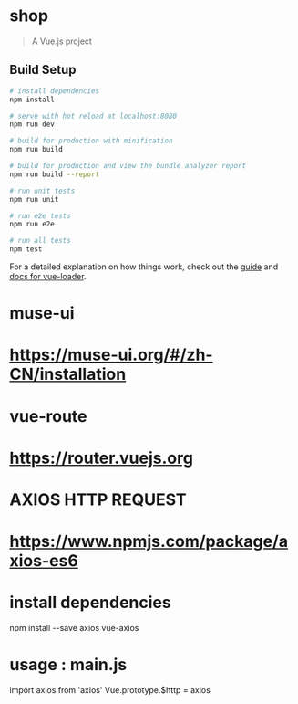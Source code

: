 # shop

> A Vue.js project

## Build Setup

``` bash
# install dependencies
npm install

# serve with hot reload at localhost:8080
npm run dev

# build for production with minification
npm run build

# build for production and view the bundle analyzer report
npm run build --report

# run unit tests
npm run unit

# run e2e tests
npm run e2e

# run all tests
npm test
```

For a detailed explanation on how things work, check out the [guide](http://vuejs-templates.github.io/webpack/) and [docs for vue-loader](http://vuejs.github.io/vue-loader).

# muse-ui
# https://muse-ui.org/#/zh-CN/installation

# vue-route
# https://router.vuejs.org

# AXIOS HTTP REQUEST
# https://www.npmjs.com/package/axios-es6

# install dependencies
npm install --save axios vue-axios
# usage : main.js
import axios from 'axios'
Vue.prototype.$http = axios

